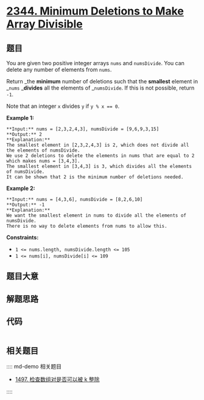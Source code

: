 # [2344. Minimum Deletions to Make Array Divisible](https://leetcode.com/problems/minimum-deletions-to-make-array-divisible)

## 题目

You are given two positive integer arrays `nums` and `numsDivide`. You can
delete any number of elements from `nums`.

Return _the **minimum** number of deletions such that the **smallest** element
in _`nums` _**divides** all the elements of _`numsDivide`. If this is not
possible, return `-1`.

Note that an integer `x` divides `y` if `y % x == 0`.



**Example 1:**

    
    
    **Input:** nums = [2,3,2,4,3], numsDivide = [9,6,9,3,15]
    **Output:** 2
    **Explanation:** 
    The smallest element in [2,3,2,4,3] is 2, which does not divide all the elements of numsDivide.
    We use 2 deletions to delete the elements in nums that are equal to 2 which makes nums = [3,4,3].
    The smallest element in [3,4,3] is 3, which divides all the elements of numsDivide.
    It can be shown that 2 is the minimum number of deletions needed.
    

**Example 2:**

    
    
    **Input:** nums = [4,3,6], numsDivide = [8,2,6,10]
    **Output:** -1
    **Explanation:** 
    We want the smallest element in nums to divide all the elements of numsDivide.
    There is no way to delete elements from nums to allow this.



**Constraints:**

  * `1 <= nums.length, numsDivide.length <= 105`
  * `1 <= nums[i], numsDivide[i] <= 109`


## 题目大意

## 解题思路

## 代码

```javascript

```

## 相关题目

:::: md-demo 相关题目
- [1497. 检查数组对是否可以被 k 整除](https://leetcode.com/problems/check-if-array-pairs-are-divisible-by-k)

::::
